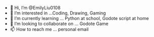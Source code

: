 - 👋 Hi, I’m @EmilyLiu0108
- 👀 I’m interested in ...Coding, Drawing, Gaming 
- 🌱 I’m currently learning ... Python at school, Godote script at home
- 💞️ I’m looking to collaborate on ... Godote Game
- 📫 How to reach me ... personal email

<!---
EmilyLiu0108/EmilyLiu0108 is a ✨ special ✨ repository because its `README.md` (this file) appears on your GitHub profile.
You can click the Preview link to take a look at your changes.
--->
